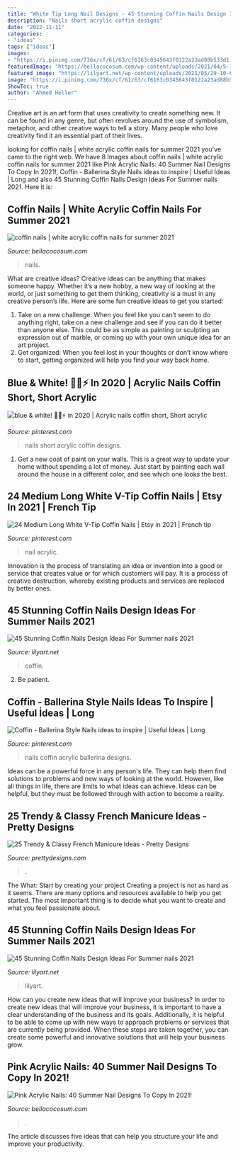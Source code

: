 ```yaml
---
title: "White Tip Long Nail Designs - 45 Stunning Coffin Nails Design Ideas For Summer Nails 2021"
description: "Nails short acrylic coffin designs"
date: "2022-11-11"
categories:
- "ideas"
tags: ["ideas"]
images:
- "https://i.pinimg.com/736x/cf/61/63/cf6163c0345643f0122a23ad88b533d1.jpg"
featuredImage: "https://bellacocosum.com/wp-content/uploads/2021/04/5-15.jpg"
featured_image: "https://lilyart.net/wp-content/uploads/2021/05/29-10-683x1024.jpg"
image: "https://i.pinimg.com/736x/cf/61/63/cf6163c0345643f0122a23ad88b533d1.jpg"
ShowToc: true
author: "Ahmed Heller"
---
```



Creative art is an art form that uses creativity to create something new. It can be found in any genre, but often revolves around the use of symbolism, metaphor, and other creative ways to tell a story. Many people who love creativity find it an essential part of their lives.

	

		
looking for coffin nails | white acrylic coffin nails for summer 2021 you've came to the right web. We have 8 Images about coffin nails | white acrylic coffin nails for summer 2021 like Pink Acrylic Nails: 40 Summer Nail Designs To Copy In 2021!, Coffin - Ballerina Style Nails ideas to inspire | Useful İdeas | Long and also 45 Stunning Coffin Nails Design Ideas For Summer nails 2021. Here it is:
		
    
## Coffin Nails | White Acrylic Coffin Nails For Summer 2021

<img loading=lazy src="https://bellacocosum.com/wp-content/uploads/2021/04/5-15.jpg" onerror="this.onerror=null;this.src='https://tse2.mm.bing.net/th?id=OIP.tlwLhFasU_zBU5CkoXRTBgHaLH&amp;pid=15.1';" alt="coffin nails | white acrylic coffin nails for summer 2021">

_Source: bellacocosum.com_

>nails. 

	

What are creative ideas?
Creative ideas can be anything that makes someone happy. Whether it’s a new hobby, a new way of looking at the world, or just something to get them thinking, creativity is a must in any creative person’s life. Here are some fun creative ideas to get you started: 
1. Take on a new challenge: When you feel like you can’t seem to do anything right, take on a new challenge and see if you can do it better than anyone else. This could be as simple as painting or sculpting an expression out of marble, or coming up with your own unique idea for an art project. 
2. Get organized: When you feel lost in your thoughts or don’t know where to start, getting organized will help you find your way back home.

    
## Blue &amp; White! 🤍💙⚡️ In 2020 | Acrylic Nails Coffin Short, Short Acrylic

<img loading=lazy src="https://i.pinimg.com/736x/cf/61/63/cf6163c0345643f0122a23ad88b533d1.jpg" onerror="this.onerror=null;this.src='https://tse4.mm.bing.net/th?id=OIP.UMVUOC9stDPu7Ll17bsmEgHaOs&amp;pid=15.1';" alt="blue &amp; white! 🤍💙⚡️ in 2020 | Acrylic nails coffin short, Short acrylic">

_Source: pinterest.com_

>nails short acrylic coffin designs. 

	

1. Get a new coat of paint on your walls. This is a great way to update your home without spending a lot of money. Just start by painting each wall around the house in a different color, and see which one looks the best.

    
## 24 Medium Long White V-Tip Coffin Nails | Etsy In 2021 | French Tip

<img loading=lazy src="https://i.pinimg.com/736x/bd/35/f2/bd35f246ca7e357591373375c31f3980.jpg" onerror="this.onerror=null;this.src='https://tse4.mm.bing.net/th?id=OIP.cIOS2dS_FsUR-1Ngu8fr4AHaIi&amp;pid=15.1';" alt="24 Medium Long White V-Tip Coffin Nails | Etsy in 2021 | French tip">

_Source: pinterest.com_

>nail acrylic. 

	

Innovation is the process of translating an idea or invention into a good or service that creates value or for which customers will pay. It is a process of creative destruction, whereby existing products and services are replaced by better ones.

    
## 45 Stunning Coffin Nails Design Ideas For Summer Nails 2021

<img loading=lazy src="https://lilyart.net/wp-content/uploads/2021/05/30-10-768x1152.jpg" onerror="this.onerror=null;this.src='https://tse2.mm.bing.net/th?id=OIP.UkYVWz9kCjanqbSK-ADa5gHaLH&amp;pid=15.1';" alt="45 Stunning Coffin Nails Design Ideas For Summer nails 2021">

_Source: lilyart.net_

>coffin. 

	

2. Be patient.

    
## Coffin - Ballerina Style Nails Ideas To Inspire | Useful İdeas | Long

<img loading=lazy src="https://i.pinimg.com/736x/d6/41/9c/d6419c7e4785e22b13a2823d8c48970d.jpg" onerror="this.onerror=null;this.src='https://tse3.mm.bing.net/th?id=OIP.wrmMsbNYngfOI-m7AVjnLwHaJ3&amp;pid=15.1';" alt="Coffin - Ballerina Style Nails ideas to inspire | Useful İdeas | Long">

_Source: pinterest.com_

>nails coffin acrylic ballerina designs. 

	

Ideas can be a powerful force in any person's life. They can help them find solutions to problems and new ways of looking at the world. However, like all things in life, there are limits to what ideas can achieve. Ideas can be helpful, but they must be followed through with action to become a reality.

    
## 25 Trendy &amp; Classy French Manicure Ideas - Pretty Designs

<img loading=lazy src="http://www.prettydesigns.com/wp-content/uploads/2015/10/Flower-French-Manicure-Idea.jpg?is-pending-load=1" onerror="this.onerror=null;this.src='https://tse2.mm.bing.net/th?id=OIP.Dsh4IThx-dJnYLQmdFaooQHaLx&amp;pid=15.1';" alt="25 Trendy &amp; Classy French Manicure Ideas - Pretty Designs">

_Source: prettydesigns.com_

>. 

	

The What: Start by creating your project
Creating a project is not as hard as it seems. There are many options and resources available to help you get started. The most important thing is to decide what you want to create and what you feel passionate about.

    
## 45 Stunning Coffin Nails Design Ideas For Summer Nails 2021

<img loading=lazy src="https://lilyart.net/wp-content/uploads/2021/05/29-10-683x1024.jpg" onerror="this.onerror=null;this.src='https://tse3.mm.bing.net/th?id=OIP.DDsMFNWr558pqutAq_Qk2wHaLG&amp;pid=15.1';" alt="45 Stunning Coffin Nails Design Ideas For Summer nails 2021">

_Source: lilyart.net_

>lilyart. 

	

How can you create new ideas that will improve your business?
In order to create new ideas that will improve your business, it is important to have a clear understanding of the business and its goals. Additionally, it is helpful to be able to come up with new ways to approach problems or services that are currently being provided. When these steps are taken together, you can create some powerful and innovative solutions that will help your business grow.

    
## Pink Acrylic Nails: 40 Summer Nail Designs To Copy In 2021!

<img loading=lazy src="https://bellacocosum.com/wp-content/uploads/2021/05/17-21.jpg" onerror="this.onerror=null;this.src='https://tse4.mm.bing.net/th?id=OIP.ROuwJc8GeEZXKL__UwjAlgHaLH&amp;pid=15.1';" alt="Pink Acrylic Nails: 40 Summer Nail Designs To Copy In 2021!">

_Source: bellacocosum.com_

>. 

	

The article discusses five ideas that can help you structure your life and improve your productivity.

